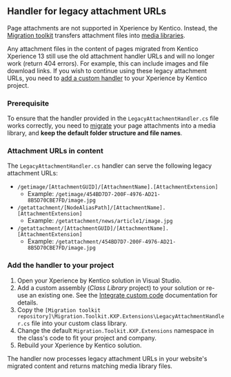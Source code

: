 ## Handler for legacy attachment URLs

Page attachments are not supported in Xperience by Kentico. Instead, the [Migration toolkit](/README.md) transfers attachment files into [media libraries](https://docs.xperience.io/x/agKiCQ).

Any attachment files in the content of pages migrated from Kentico Xperience 13 still use the old attachment handler URLs and will no longer work (return 404 errors). For example, this can include images and file download links. If you wish to continue using these legacy attachment URLs, you need to [add a custom handler](#add-the-handler-to-your-project) to your Xperience by Kentico project.

### Prerequisite

To ensure that the handler provided in the `LegacyAttachmentHandler.cs` file works correctly, you need to [migrate](/Migration.Toolkit.CLI/README.md) your page attachments into a media library, and **keep the default folder structure and file names**.

### Attachment URLs in content

The `LegacyAttachmentHandler.cs` handler can serve the following legacy attachment URLs:

* `/getimage/[AttachmentGUID]/[AttachmentName].[AttachmentExtension]`
  * Example: `/getimage/454BD7D7-200F-4976-AD21-8B5D70CBE7FD/image.jpg`
* `/getattachment/[NodeAliasPath]/[AttachmentName].[AttachmentExtension]` 
  * Example: `/getattachment/news/article1/image.jpg`
* `/getattachment/[AttachmentGUID]/[AttachmentName].[AttachmentExtension]`
  * Example: `/getattachment/454BD7D7-200F-4976-AD21-8B5D70CBE7FD/image.jpg`

### Add the handler to your project

 1. Open your Xperience by Kentico solution in Visual Studio.
 2. Add a custom assembly (_Class Library_ project) to your solution or re-use an existing one. See the [Integrate custom code](https://docs.xperience.io/x/QoXWCQ) documentation for details.
 3. Copy the `[Migration toolkit repository]\Migration.Toolkit.KXP.Extensions\LegacyAttachmentHandler.cs` file into your custom class library.
 4. Change the default `Migration.Toolkit.KXP.Extensions` namespace in the class's code to fit your project and company.
 5. Rebuild your Xperience by Kentico solution.
 
The handler now processes legacy attachment URLs in your website's migrated content and returns matching media library files.
